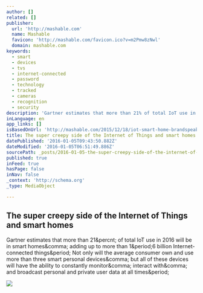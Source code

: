 ```yaml
---
author: []
related: []
publisher:
  url: 'http://mashable.com'
  name: Mashable
  favicon: 'http://mashable.com/favicon.ico?v=m2Pmw8zNwl'
  domain: mashable.com
keywords:
  - smart
  - devices
  - tvs
  - internet-connected
  - password
  - technology
  - tracked
  - cameras
  - recognition
  - security
description: 'Gartner estimates that more than 21% of total IoT use in 2016 will be in smart homes, adding up to more than 1.6 billion Internet-connected things. Not only will the average consumer own and use more than three smart personal devices, but all of these devices will have the ability to constantly monitor, interact with, and broadcast personal and private user data at all times.'
inLanguage: en
app_links: []
isBasedOnUrl: 'http://mashable.com/2015/12/18/iot-smart-home-brandspeak/?utm_cid=p-bit-2-tw-main-bc#J1bJ5naZ28qc'
title: The super creepy side of the Internet of Things and smart homes
datePublished: '2016-01-05T09:43:50.882Z'
dateModified: '2016-01-05T06:51:49.886Z'
sourcePath: _posts/2016-01-05-the-super-creepy-side-of-the-internet-of-things-and-smart-ho.md
published: true
inFeed: true
hasPage: false
inNav: false
_context: 'http://schema.org'
_type: MediaObject

---
```

<article style=""><h1>The super creepy side of the Internet of Things and smart homes</h1><p>Gartner estimates that more than 21&amp;percnt; of total IoT use in 2016 will be in smart homes&amp;comma; adding up to more than 1&amp;period;6 billion Internet-connected things&amp;period; Not only will the average consumer own and use more than three smart personal devices&amp;comma; but all of these devices will have the ability to constantly monitor&amp;comma; interact with&amp;comma; and broadcast personal and private user data at all times&amp;period;</p><img src="http://rack.0.mshcdn.com/media/ZgkyMDE1LzEyLzE4LzAyL0JpdGRlZmVuZGVyLjYwZTAyLmpwZwpwCXRodW1iCTEyMDB4NjI3IwplCWpwZw/aa1dcbb6/ee3/Bitdefender.jpg" /></article>